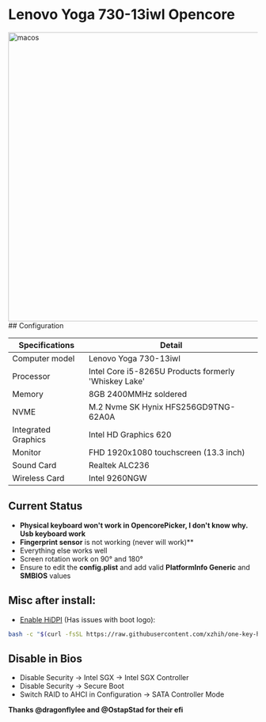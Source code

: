 # Lenovo Yoga 730-13iwl Opencore 
 <img width="585" alt="macos" src="https://user-images.githubusercontent.com/40405226/184422323-52c6ba98-5c69-4425-a0e6-598551caa8a0.png">
## Configuration

| Specifications | Detail                                                  |
| ------------------- | ------------------------------------------- |
| Computer model      | Lenovo Yoga 730-13iwl       |
| Processor           | Intel Core i5-8265U Products formerly 'Whiskey Lake'    |
| Memory              | 8GB 2400MMHz soldered |
| NVME                | M.2 Nvme SK Hynix HFS256GD9TNG-62A0A |
| Integrated Graphics | Intel HD Graphics 620                     |
| Monitor             | FHD 1920x1080 touchscreen (13.3 inch) |
| Sound Card          | Realtek ALC236           |
| Wireless Card       | Intel 9260NGW |


## Current Status

- **Physical keyboard won't work in OpencorePicker, I don't know why. Usb keyboard work**
- **Fingerprint sensor** is not working (never will work)**
- Everything else works well
- Screen rotation work on 90° and 180°
- Ensure to edit the **config.plist** and add valid  **PlatformInfo Generic** and **SMBIOS** values

## Misc after install:
- [Enable HiDPI](https://github.com/xzhih/one-key-hidpi) (Has issues with boot logo):
```bash
bash -c "$(curl -fsSL https://raw.githubusercontent.com/xzhih/one-key-hidpi/master/hidpi.sh)"
```

## Disable in Bios

- Disable Security -> Intel SGX -> Intel SGX Controller
- Disable Security -> Secure Boot
- Switch RAID to AHCI in Configuration -> SATA Controller Mode

**Thanks @dragonflylee and @OstapStad for their efi**
